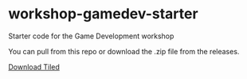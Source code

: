 # workshop-gamedev-starter
Starter code for the Game Development workshop

You can pull from this repo or download the .zip file from the releases.

[Download Tiled](https://thorbjorn.itch.io/tiled)
